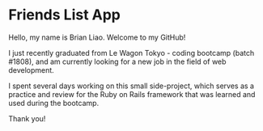 # Friends List App

Hello, my name is Brian Liao. Welcome to my GitHub!

I just recently graduated from Le Wagon Tokyo - coding bootcamp (batch #1808), and am currently looking for a new job in the field of web development.

I spent several days working on this small side-project, which serves as a practice and review for the Ruby on Rails framework that was learned and used during the bootcamp.

Thank you!
